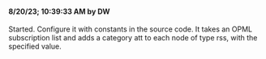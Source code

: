 #### 8/20/23; 10:39:33 AM by DW

Started. Configure it with constants in the source code. It takes an OPML subscription list and adds a category att to each node of type rss, with the specified value. 

